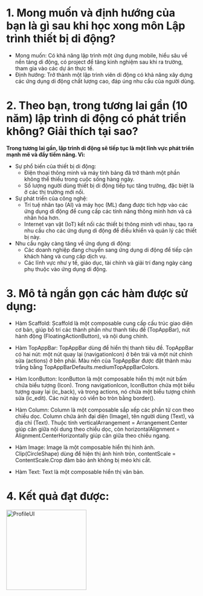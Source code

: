 # 1. Mong muốn và định hướng của bạn là gì sau khi học xong môn Lập trình thiết bị di động?
- Mong muốn: Có khả năng lập trình một ứng dụng mobile, hiểu sâu về nền tảng di động, có project để tăng kinh nghiệm sau khi ra trường, tham gia vào các dự án thực tế.
- Định hướng: Trở thành một lập trình viên di động có khả năng xây dựng các ứng dụng di động chất lượng cao, đáp úng nhu cầu của người dùng.

# 2. Theo bạn, trong tương lai gần (10 năm) lập trình di động có phát triển không? Giải thích tại sao?
**Trong tương lai gần, lập trình di động sẽ tiếp tục là một lĩnh vực phát triển mạnh mẽ và đầy tiềm năng. Vì:**
- Sự phổ biến của thiết bị di động:
	+ Điện thoại thông minh và máy tính bảng đã trở thành một phần không thể thiếu trong cuộc sống hàng ngày.
	+ Số lượng người dùng thiết bị di động tiếp tục tăng trưởng, đặc biệt là ở các thị trường mới nổi.
- Sự phát triển của công nghệ:
	+ Trí tuệ nhân tạo (AI) và máy học (ML) đang được tích hợp vào các ứng dụng di động để cung cấp các tính năng thông minh hơn và cá nhân hóa hơn.
	+ Internet vạn vật (IoT) kết nối các thiết bị thông minh với nhau, tạo ra nhu cầu cho các ứng dụng di động để điều khiển và quản lý các thiết bị này.
- Nhu cầu ngày càng tăng về ứng dụng di động:
	+ Các doanh nghiệp đang chuyển sang ứng dụng di động để tiếp cận khách hàng và cung cấp dịch vụ.
	+ Các lĩnh vực như y tế, giáo dục, tài chính và giải trí đang ngày càng phụ thuộc vào ứng dụng di động.

# 3. Mô tả ngắn gọn các hàm được sử dụng:
- Hàm Scaffold: Scaffold là một composable cung cấp cấu trúc giao diện cơ bản, giúp bố trí các thành phần như thanh tiêu đề (TopAppBar), nút hành động (FloatingActionButton), và nội dung chính.
  
- Hàm TopAppBar: TopAppBar dùng để hiển thị thanh tiêu đề. TopAppBar có hai nút: một nút quay lại (navigationIcon) ở bên trái và một nút chỉnh sửa (actions) ở bên phải. Màu nền của TopAppBar được đặt thành màu trắng bằng TopAppBarDefaults.mediumTopAppBarColors.
  
- Hàm IconButton: IconButton là một composable hiển thị một nút bấm chứa biểu tượng (Icon). Trong navigationIcon, IconButton chứa một biểu tượng quay lại (ic_back), và trong actions, nó chứa một biểu tượng chỉnh sửa (ic_edit). Các nút này có viền bo tròn bằng border().
  
- Hàm Column: Column là một composable sắp xếp các phần tử con theo chiều dọc. Column chứa ảnh đại diện (Image), tên người dùng (Text), và địa chỉ (Text). Thuộc tính verticalArrangement = Arrangement.Center giúp căn giữa nội dung theo chiều dọc, còn horizontalAlignment = Alignment.CenterHorizontally giúp căn giữa theo chiều ngang.
  
- Hàm Image: Image là một composable hiển thị hình ảnh. Clip(CircleShape) dùng để hiện thị ảnh hình tròn, contentScale = ContentScale.Crop đảm bảo ảnh không bị méo khi cắt.
  
- Hàm Text: Text là một composable hiển thị văn bản.

# 4. Kết quả đạt được:
<img width="212" alt="ProfileUI" src="https://github.com/user-attachments/assets/0299a1f4-1f82-463e-b8fe-5d6912775386" />
